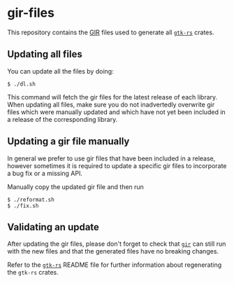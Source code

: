 # gir-files

This repository contains the
[GIR](https://developer.gnome.org/programming-guidelines/stable/introspection.html.en)
files used to generate all [`gtk-rs`](https://github.com/gtk-rs/gtk-rs) crates.

## Updating all files

You can update all the files by doing:

```console
$ ./dl.sh
```

This command will fetch the gir files for the latest release of each library.
When updating all files, make sure you do not inadvertedly overwrite gir files
which were manually updated and which have not yet been included in a release of
the corresponding library.

## Updating a gir file manually

In general we prefer to use gir files that have been included in a release,
however sometimes it is required to update a specific gir files to incorporate a
bug fix or a missing API.

Manually copy the updated gir file and then run

```console
$ ./reformat.sh
$ ./fix.sh
```

## Validating an update

After updating the gir files, please don't forget to check that
[`gir`](https://github.com/gtk-rs/gir) can still run with the new files and that
the generated files have no breaking changes.

Refer to the [`gtk-rs`](https://github.com/gtk-rs/gtk-rs) README file for
further information about regenerating the `gtk-rs` crates.
